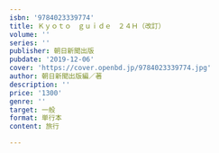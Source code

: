 ```yaml
---
isbn: '9784023339774'
title: Ｋｙｏｔｏ　ｇｕｉｄｅ　２４Ｈ（改訂）
volume: ''
series: ''
publisher: 朝日新聞出版
pubdate: '2019-12-06'
cover: 'https://cover.openbd.jp/9784023339774.jpg'
author: 朝日新聞出版編／著
description: ''
price: '1300'
genre: ''
target: 一般
format: 単行本
content: 旅行

---
```

